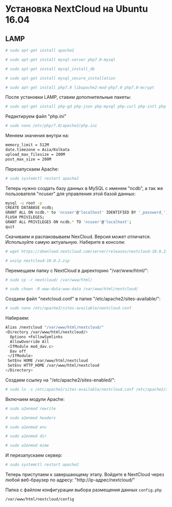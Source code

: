 # Установка NextCloud на Ubuntu 16.04

## LAMP 

```bash
# sudo apt-get install apache2
```

```bash
# sudo apt-get install mysql-server php7.0-mysql
```

```bash
# sudo apt-get install mysql_install_db
```

```bash
# sudo apt-get install mysql_secure_installation
```

```bash
# sudo apt-get install php7.0 libapache2-mod-php7.0 php7.0-mcrypt
```

После установки LAMP, cтавим дополнительные пакеты:

```bash
# sudo apt-get install php-gd php-json php-mysql php-curl php-intl php-mcrypt php-imagick php-zip php-dom php7.0-xml php-mbstring wget unzip
```

Редактируем файл "php.ini"

```bash
# sudo nano /etc/php/7.0/apache2/php.ini
```

Меняем значения внутри на:

```bash
memory_limit = 512M
date.timezone = Asia/Kolkata
upload_max_filesize = 200M
post_max_size = 200M
````

Перезапускаем Apache:

```bash
# sudo systemctl restart apache2
```

Теперь нужно создать базу данных в MySQL с именем "ncdb", а так же пользователя "ncuser" для управления этой базой данных:

```bash
mysql -u root -p
CREATE DATABASE ncdb;
GRANT ALL ON ncdb.* to 'ncuser'@'localhost' IDENTIFIED BY '_password_';
FLUSH PRIVILEGES;
GRANT ALL PRIVILEGES ON ncdb.* TO 'ncuser'@'localhost';
quit
```

Скачиваем и распаковываем NexCloud. Версия может отличатся. Используйте самую актуальную. Наберите в консоли:

```bash
# wget https://download.nextcloud.com/server/releases/nextcloud-10.0.2.zip
```

```bash
# unzip nextcloud-10.0.2.zip
```

Перемещаем папку с NextCloud в директорию "/var/www/html/":

```bash
# sudo cp -r nextcloud/ /var/www/html/
```

```bash
# sudo chown -R www-data:www-data /var/www/html/nextcloud/
```

Создаем файл "nextcloud.conf" в папке "/etc/apache2/sites-available/":

```bash
# sudo nano /etc/apache2/sites-available/nextcloud.conf
```

Набираем:

```bash
Alias /nextcloud "/var/www/html/nextcloud/"
<Directory /var/www/html/nextcloud/>
  Options +FollowSymlinks
  AllowOverride All
 <IfModule mod_dav.c>
  Dav off
 </IfModule>
 SetEnv HOME /var/www/html/nextcloud
 SetEnv HTTP_HOME /var/www/html/nextcloud
</Directory>
````

Создаем ссылку на "/etc/apache2/sites-enabled/":

```bash
# sudo ln -s /etc/apache2/sites-available/nextcloud.conf /etc/apache2/sites-enabled/nextcloud.conf
```

Включаем модули Apache:

```bash
# sudo a2enmod rewrite
```

```bash
# sudo a2enmod headers
```

```bash
# sudo a2enmod env
```

```bash
# sudo a2enmod dir
```

```bash
# sudo a2enmod mime
```

И перезапускаем сервер:

```bash
# sudo systemctl restart apache2
```

Теперь приступаем к завершающему этапу. Войдите в NextCloud через любой веб-браузер по адресу: "http://ip-адрес/nextcloud/"

Папка с файлом конфигурации выбора размещения данных `config.php`

```bash
/var/www/html/nextcloud/config
```
